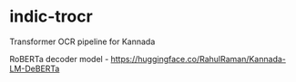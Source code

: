 # indic-trocr
Transformer OCR pipeline for Kannada

RoBERTa decoder model - https://huggingface.co/RahulRaman/Kannada-LM-DeBERTa 
